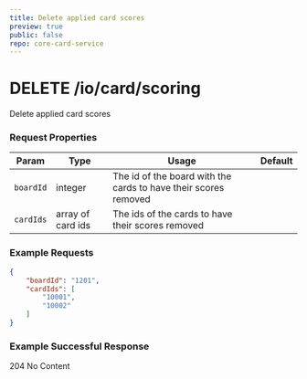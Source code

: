 ```yaml
---
title: Delete applied card scores
preview: true
public: false
repo: core-card-service
---
```

# DELETE /io/card/scoring
Delete applied card scores

### Request Properties
|Param|Type|Usage|Default|
|-----|-----|-------|---|
| `boardId` |integer| The id of the board with the cards to have their scores removed ||
| `cardIds` |array of card ids| The ids of the cards to have their scores removed ||

### Example Requests
```json
{
    "boardId": "1201",
    "cardIds": [
        "10001",
        "10002"
    ]
}
```

### Example Successful Response

204 No Content


